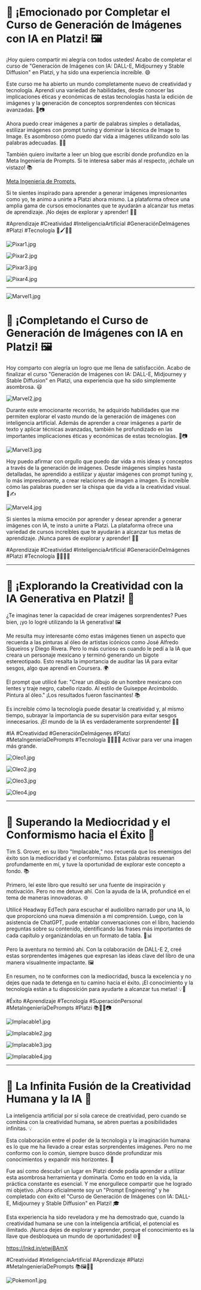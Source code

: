 # 🎨 ¡Emocionado por Completar el Curso de Generación de Imágenes con IA en Platzi! 🖼️

¡Hoy quiero compartir mi alegría con todos ustedes! Acabo de completar el curso de "Generación de Imágenes con IA: DALL-E, Midjourney y Stable Diffusion" en Platzi, y ha sido una experiencia increíble. 😄

Este curso me ha abierto un mundo completamente nuevo de creatividad y tecnología. Aprendí una variedad de habilidades, desde conocer las implicaciones éticas y económicas de estas tecnologías hasta la edición de imágenes y la generación de conceptos sorprendentes con técnicas avanzadas. 🤖📷

Ahora puedo crear imágenes a partir de palabras simples o detalladas, estilizar imágenes con prompt tuning y dominar la técnica de Image to Image. Es asombroso cómo puedo dar vida a imágenes utilizando solo las palabras adecuadas. 📝🎨

También quiero invitarte a leer un blog que escribí donde profundizo en la Meta Ingeniería de Prompts. Si te interesa saber más al respecto, ¡échale un vistazo! 📚

[Meta Ingenieria de Prompts.](https://freddy875.github.io/Caballero-de-la-Aleacion/)


Si te sientes inspirado para aprender a generar imágenes impresionantes como yo, te animo a unirte a Platzi ahora mismo. La plataforma ofrece una amplia gama de cursos emocionantes que te ayudarán a alcanzar tus metas de aprendizaje. ¡No dejes de explorar y aprender! 💪🌟

#Aprendizaje #Creatividad #InteligenciaArtificial #GeneraciónDeImágenes #Platzi #Tecnología 🚀🖌️📖🌐

![Pixar1.jpg](Pixar1.jpg "A Mexican man with black suit, glasses and curly hair in Pixar animation style")

![Pixar2.jpg](Pixar2.jpg)

![Pixar3.jpg](Pixar3.jpg)

![Pixar4.jpg](Pixar4.jpg)


---

![Marvel1.jpg](Marvel1.jpg "Generate a superhero with metal skin, and superpower shapeshifter his limbs into hammers and blades in Marvel comics style")

# 🎨 ¡Completando el Curso de Generación de Imágenes con IA en Platzi! 🖼️

Hoy comparto con alegría un logro que me llena de satisfacción. Acabo de finalizar el curso "Generación de Imágenes con IA: DALL-E, Midjourney y Stable Diffusion" en Platzi, una experiencia que ha sido simplemente asombrosa. 😃

![Marvel2.jpg](Marvel2.jpg)

Durante este emocionante recorrido, he adquirido habilidades que me permiten explorar el vasto mundo de la generación de imágenes con inteligencia artificial. Además de aprender a crear imágenes a partir de texto y aplicar técnicas avanzadas, también he profundizado en las importantes implicaciones éticas y económicas de estas tecnologías. 🤖📷

![Marvel3.jpg](Marvel3.jpg)

Hoy puedo afirmar con orgullo que puedo dar vida a mis ideas y conceptos a través de la generación de imágenes. Desde imágenes simples hasta detalladas, he aprendido a estilizar y ajustar imágenes con prompt tuning y, lo más impresionante, a crear relaciones de imagen a imagen. Es increíble cómo las palabras pueden ser la chispa que da vida a la creatividad visual. 🌈✍️

![Marvel4.jpg](Marvel4.jpg)

Si sientes la misma emoción por aprender y desear aprender a generar imágenes con IA, te insto a unirte a Platzi. La plataforma ofrece una variedad de cursos increíbles que te ayudarán a alcanzar tus metas de aprendizaje. ¡Nunca pares de explorar y aprender! 🌟💪

#Aprendizaje #Creatividad #InteligenciaArtificial #GeneraciónDeImágenes #Platzi #Tecnología 🚀🎨📖🌐

---

# 🎨 ¡Explorando la Creatividad con la IA Generativa en Platzi! 🤖

¿Te imaginas tener la capacidad de crear imágenes sorprendentes? Pues bien, ¡yo lo logré utilizando la IA generativa! 🖼️

Me resulta muy interesante cómo estas imágenes tienen un aspecto que recuerda a las pinturas al óleo de artistas icónicos como José Alfredo Siqueiros y Diego Rivera. Pero lo más curioso es cuando le pedí a la IA que creara un personaje mexicano y terminó generando un bigote estereotipado. Esto resalta la importancia de auditar las IA para evitar sesgos, algo que aprendí en Coursera. 🌍

El prompt que utilicé fue: "Crear un dibujo de un hombre mexicano con lentes y traje negro, cabello rizado. Al estilo de Guiseppe Arcimboldo. Pintura al óleo." ¡Los resultados fueron fascinantes! 📚

Es increíble cómo la tecnología puede desatar la creatividad y, al mismo tiempo, subrayar la importancia de su supervisión para evitar sesgos innecesarios. ¡El mundo de la IA es verdaderamente sorprendente! 🚀🌟

#IA #Creatividad #GeneraciónDeImágenes #Platzi #MetaIngenieríaDePrompts #Tecnología 🧠🎨💡📖
Activar para ver una imagen más grande.

![Oleo1.jpg](Oleo1.jpg "Crear un dibujo de un hombre mexicano con lentes y traje negro, cabello rizado. Al estilo de Guissepe Arcimboldo. Pintura al oleo.")

![Oleo2.jpg](Oleo2.jpg)

![Oleo3.jpg](Oleo3.jpg)

![Oleo4.jpg](Oleo4.jpg)

---

# 🚀 Superando la Mediocridad y el Conformismo hacia el Éxito 💪

Tim S. Grover, en su libro "Implacable," nos recuerda que los enemigos del éxito son la mediocridad y el conformismo. Estas palabras resuenan profundamente en mí, y tuve la oportunidad de explorar este concepto a fondo. 📚

Primero, leí este libro que resultó ser una fuente de inspiración y motivación. Pero no me detuve ahí. Con la ayuda de la IA, profundicé en el tema de maneras innovadoras. 🌐

Utilicé Headway EdTech para escuchar el audiolibro narrado por una IA, lo que proporcionó una nueva dimensión a mi comprensión. Luego, con la asistencia de ChatGPT, pude entablar conversaciones con el libro, haciendo preguntas sobre su contenido, identificando las frases más importantes de cada capítulo y organizándolas en un formato de tabla. 💬📊

Pero la aventura no terminó ahí. Con la colaboración de DALL-E 2, creé estas sorprendentes imágenes que expresan las ideas clave del libro de una manera visualmente impactante. 🖼️

En resumen, no te conformes con la mediocridad, busca la excelencia y no dejes que nada te detenga en tu camino hacia el éxito. ¡El conocimiento y la tecnología están a tu disposición para ayudarte a alcanzar tus metas! 💡🌟

#Éxito #Aprendizaje #Tecnología #SuperaciónPersonal #MetaIngenieríaDePrompts #Platzi 📚🚀💪📷

![Implacable1.jpg](Implacable1.jpg)

![Implacable2.jpg](Implacable2.jpg)

![Implacable3.jpg](Implacable3.jpg)

![Implacable4.jpg](Implacable4.jpg)


---


# 🌟 La Infinita Fusión de la Creatividad Humana y la IA 🤖

La inteligencia artificial por sí sola carece de creatividad, pero cuando se combina con la creatividad humana, se abren puertas a posibilidades infinitas. 💡

Esta colaboración entre el poder de la tecnología y la imaginación humana es lo que me ha llevado a crear estas sorprendentes imágenes. Pero no me conformo con lo común, siempre busco dónde profundizar mis conocimientos y expandir mis horizontes. 🚀

Fue así como descubrí un lugar en Platzi donde podía aprender a utilizar esta asombrosa herramienta y dominarla. Como en todo en la vida, la práctica constante es esencial. Y me enorgullece compartir que he logrado mi objetivo. ¡Ahora oficialmente soy un "Prompt Engineering" y he completado con éxito el "Curso de Generación de Imágenes con IA: DALL-E, Midjourney y Stable Diffusion" en Platzi! 🎓

Esta experiencia ha sido reveladora y me ha demostrado que, cuando la creatividad humana se une con la inteligencia artificial, el potencial es ilimitado. ¡Nunca dejes de explorar y aprender, porque el conocimiento es la llave que desbloquea un mundo de oportunidades! 🌐🎨

https://lnkd.in/etwjBAmX

#Creatividad #InteligenciaArtificial #Aprendizaje #Platzi #MetaIngenieríaDePrompts 📚🖼️🚀🌟

![Pokemon1.jpg](Pokemon1.jpg "Pol")


